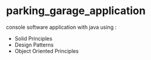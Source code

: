 # parking_garage_application
console software application with java using : 

* Solid Principles
* Design Patterns
* Object Oriented Principles
